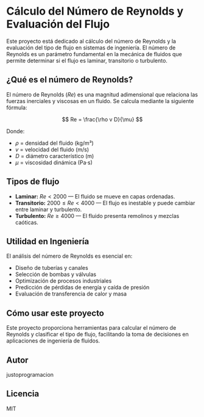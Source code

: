 
# Cálculo del Número de Reynolds y Evaluación del Flujo

Este proyecto está dedicado al cálculo del número de Reynolds y la evaluación del tipo de flujo en sistemas de ingeniería. El número de Reynolds es un parámetro fundamental en la mecánica de fluidos que permite determinar si el flujo es laminar, transitorio o turbulento.

## ¿Qué es el número de Reynolds?
El número de Reynolds ($Re$) es una magnitud adimensional que relaciona las fuerzas inerciales y viscosas en un fluido. Se calcula mediante la siguiente fórmula:

$$
Re = \frac{\rho v D}{\mu}
$$

Donde:
- $\rho$ = densidad del fluido (kg/m³)
- $v$ = velocidad del fluido (m/s)
- $D$ = diámetro característico (m)
- $\mu$ = viscosidad dinámica (Pa·s)

## Tipos de flujo
- **Laminar:** $Re < 2000$ — El fluido se mueve en capas ordenadas.
- **Transitorio:** $2000 \leq Re < 4000$ — El flujo es inestable y puede cambiar entre laminar y turbulento.
- **Turbulento:** $Re \geq 4000$ — El fluido presenta remolinos y mezclas caóticas.

## Utilidad en Ingeniería
El análisis del número de Reynolds es esencial en:
- Diseño de tuberías y canales
- Selección de bombas y válvulas
- Optimización de procesos industriales
- Predicción de pérdidas de energía y caída de presión
- Evaluación de transferencia de calor y masa

## Cómo usar este proyecto
Este proyecto proporciona herramientas para calcular el número de Reynolds y clasificar el tipo de flujo, facilitando la toma de decisiones en aplicaciones de ingeniería de fluidos.

## Autor
justoprogramacion

## Licencia
MIT
